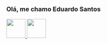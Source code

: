 ### Olá, me chamo Eduardo Santos

<div>
  <a href="https://github.com/edus3k">
  <img height="50rem" src="https://github-readme-stats.vercel.app/api?username=edus3k&count_private=true&show_icons=true&theme=dracula"/>
  <img height="50rem" src="https://github-readme-stats.vercel.app/api/top-langs/?username=edus3k&layout=compact&theme=dracula"\>
</div>
